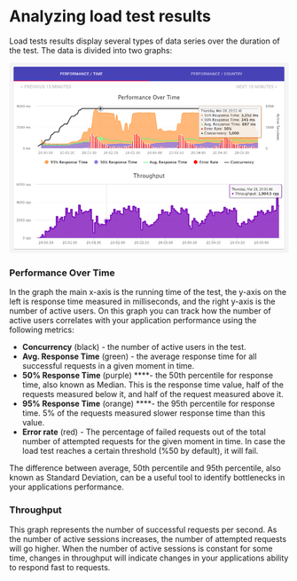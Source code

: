 # Analyzing load test results

Load tests results display several types of data series over the duration of the test. The data is divided into two graphs:

![](../.gitbook/assets/image%20%2815%29.png)

### Performance Over Time

In the graph the main x-axis is the running time of the test, the y-axis on the left is response time measured in milliseconds, and the right y-axis is the number of active users. On this graph you can track how the number of active users correlates with your application performance using the following metrics:

* **Concurrency** \(black\) - the number of active users in the test.
* **Avg. Response Time** \(green\) - the average response time for all successful requests in a given moment in time.
* **50% Response Time** \(purple\) ****- the 50th percentile for response time, also known as Median. This is the response time value, half of the requests measured below it, and half of the request measured above it.
* **95% Response Time** \(orange\) ****- the 95th percentile for response time. 5% of the requests measured slower response time than this value.
* **Error rate** \(red\) - The percentage of failed requests out of the total number of attempted requests for the given moment in time. In case the load test reaches a certain threshold \(%50 by default\), it will fail.

The difference between average, 50th percentile and 95th percentile, also known as Standard Deviation, can be a useful tool to identify bottlenecks in your applications performance.

### Throughput 

This graph represents the number of successful requests per second. As the number of active sessions increases, the number of attempted requests will go higher. When the number of active sessions is constant for some time, changes in throughput will indicate changes in your applications ability to respond fast to requests.


